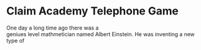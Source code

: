 ﻿# Claim Academy Telephone Game

One day a long time ago there was a  
geniues level mathmetician  named Albert Einstein.
He was inventing a new type of